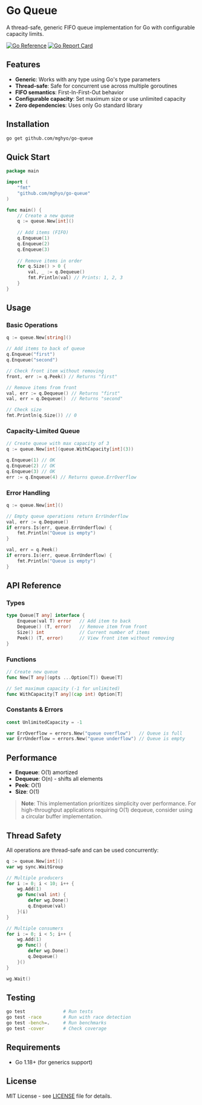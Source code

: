 # Go Queue

A thread-safe, generic FIFO queue implementation for Go with configurable capacity limits.

[![Go Reference](https://pkg.go.dev/badge/github.com/mghyo/go-queue.svg)](https://pkg.go.dev/github.com/mghyo/go-queue)
[![Go Report Card](https://goreportcard.com/badge/github.com/mghyo/go-queue)](https://goreportcard.com/report/github.com/mghyo/go-queue)

## Features

- **Generic**: Works with any type using Go's type parameters
- **Thread-safe**: Safe for concurrent use across multiple goroutines
- **FIFO semantics**: First-In-First-Out behavior
- **Configurable capacity**: Set maximum size or use unlimited capacity
- **Zero dependencies**: Uses only Go standard library

## Installation

```bash
go get github.com/mghyo/go-queue
```

## Quick Start

```go
package main

import (
    "fmt"
    "github.com/mghyo/go-queue"
)

func main() {
    // Create a new queue
    q := queue.New[int]()
    
    // Add items (FIFO)
    q.Enqueue(1)
    q.Enqueue(2)
    q.Enqueue(3)
    
    // Remove items in order
    for q.Size() > 0 {
        val, _ := q.Dequeue()
        fmt.Println(val) // Prints: 1, 2, 3
    }
}
```

## Usage

### Basic Operations

```go
q := queue.New[string]()

// Add items to back of queue
q.Enqueue("first")
q.Enqueue("second")

// Check front item without removing
front, err := q.Peek() // Returns "first"

// Remove items from front
val, err := q.Dequeue() // Returns "first"
val, err = q.Dequeue()  // Returns "second"

// Check size
fmt.Println(q.Size()) // 0
```

### Capacity-Limited Queue

```go
// Create queue with max capacity of 3
q := queue.New[int](queue.WithCapacity[int](3))

q.Enqueue(1) // OK
q.Enqueue(2) // OK  
q.Enqueue(3) // OK
err := q.Enqueue(4) // Returns queue.ErrOverflow
```

### Error Handling

```go
q := queue.New[int]()

// Empty queue operations return ErrUnderflow
val, err := q.Dequeue()
if errors.Is(err, queue.ErrUnderflow) {
    fmt.Println("Queue is empty")
}

val, err = q.Peek()
if errors.Is(err, queue.ErrUnderflow) {
    fmt.Println("Queue is empty")
}
```

## API Reference

### Types

```go
type Queue[T any] interface {
    Enqueue(val T) error   // Add item to back
    Dequeue() (T, error)   // Remove item from front  
    Size() int             // Current number of items
    Peek() (T, error)      // View front item without removing
}
```

### Functions

```go
// Create new queue
func New[T any](opts ...Option[T]) Queue[T]

// Set maximum capacity (-1 for unlimited)
func WithCapacity[T any](cap int) Option[T]
```

### Constants & Errors

```go
const UnlimitedCapacity = -1

var ErrOverflow = errors.New("queue overflow")   // Queue is full
var ErrUnderflow = errors.New("queue underflow") // Queue is empty
```

## Performance

- **Enqueue**: O(1) amortized
- **Dequeue**: O(n) - shifts all elements
- **Peek**: O(1)
- **Size**: O(1)

> **Note**: This implementation prioritizes simplicity over performance. For high-throughput applications requiring O(1) dequeue, consider using a circular buffer implementation.

## Thread Safety

All operations are thread-safe and can be used concurrently:

```go
q := queue.New[int]()
var wg sync.WaitGroup

// Multiple producers
for i := 0; i < 10; i++ {
    wg.Add(1)
    go func(val int) {
        defer wg.Done()
        q.Enqueue(val)
    }(i)
}

// Multiple consumers  
for i := 0; i < 5; i++ {
    wg.Add(1)
    go func() {
        defer wg.Done()
        q.Dequeue()
    }()
}

wg.Wait()
```

## Testing

```bash
go test              # Run tests
go test -race        # Run with race detection
go test -bench=.     # Run benchmarks
go test -cover       # Check coverage
```

## Requirements

- Go 1.18+ (for generics support)

## License

MIT License - see [LICENSE](LICENSE) file for details.